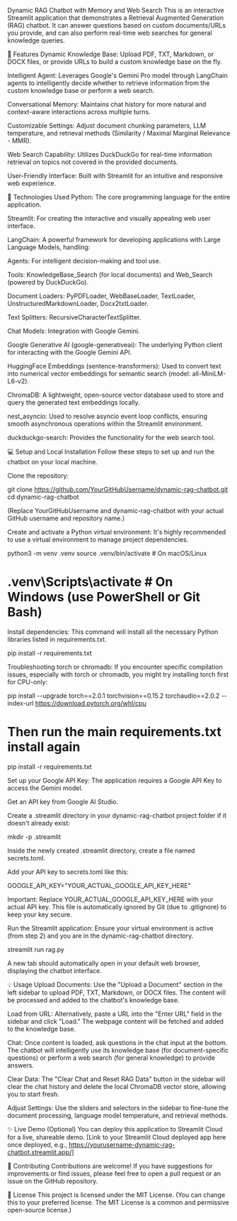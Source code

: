 Dynamic RAG Chatbot with Memory and Web Search
This is an interactive Streamlit application that demonstrates a Retrieval Augmented Generation (RAG) chatbot. It can answer questions based on custom documents/URLs you provide, and can also perform real-time web searches for general knowledge queries.

🌟 Features
Dynamic Knowledge Base: Upload PDF, TXT, Markdown, or DOCX files, or provide URLs to build a custom knowledge base on the fly.

Intelligent Agent: Leverages Google's Gemini Pro model through LangChain agents to intelligently decide whether to retrieve information from the custom knowledge base or perform a web search.

Conversational Memory: Maintains chat history for more natural and context-aware interactions across multiple turns.

Customizable Settings: Adjust document chunking parameters, LLM temperature, and retrieval methods (Similarity / Maximal Marginal Relevance - MMR).

Web Search Capability: Utilizes DuckDuckGo for real-time information retrieval on topics not covered in the provided documents.

User-Friendly Interface: Built with Streamlit for an intuitive and responsive web experience.

🚀 Technologies Used
Python: The core programming language for the entire application.

Streamlit: For creating the interactive and visually appealing web user interface.

LangChain: A powerful framework for developing applications with Large Language Models, handling:

Agents: For intelligent decision-making and tool use.

Tools: KnowledgeBase_Search (for local documents) and Web_Search (powered by DuckDuckGo).

Document Loaders: PyPDFLoader, WebBaseLoader, TextLoader, UnstructuredMarkdownLoader, Docx2txtLoader.

Text Splitters: RecursiveCharacterTextSplitter.

Chat Models: Integration with Google Gemini.

Google Generative AI (google-generativeai): The underlying Python client for interacting with the Google Gemini API.

HuggingFace Embeddings (sentence-transformers): Used to convert text into numerical vector embeddings for semantic search (model: all-MiniLM-L6-v2).

ChromaDB: A lightweight, open-source vector database used to store and query the generated text embeddings locally.

nest_asyncio: Used to resolve asyncio event loop conflicts, ensuring smooth asynchronous operations within the Streamlit environment.

duckduckgo-search: Provides the functionality for the web search tool.

💻 Setup and Local Installation
Follow these steps to set up and run the chatbot on your local machine.

Clone the repository:

git clone https://github.com/YourGitHubUsername/dynamic-rag-chatbot.git
cd dynamic-rag-chatbot

(Replace YourGitHubUsername and dynamic-rag-chatbot with your actual GitHub username and repository name.)

Create and activate a Python virtual environment:
It's highly recommended to use a virtual environment to manage project dependencies.

python3 -m venv .venv
source .venv/bin/activate  # On macOS/Linux
# .venv\Scripts\activate   # On Windows (use PowerShell or Git Bash)

Install dependencies:
This command will install all the necessary Python libraries listed in requirements.txt.

pip install -r requirements.txt

Troubleshooting torch or chromadb: If you encounter specific compilation issues, especially with torch or chromadb, you might try installing torch first for CPU-only:

pip install --upgrade torch==2.0.1 torchvision==0.15.2 torchaudio==2.0.2 --index-url https://download.pytorch.org/whl/cpu
# Then run the main requirements.txt install again
pip install -r requirements.txt

Set up your Google API Key:
The application requires a Google API Key to access the Gemini model.

Get an API key from Google AI Studio.

Create a .streamlit directory in your dynamic-rag-chatbot project folder if it doesn't already exist:

mkdir -p .streamlit

Inside the newly created .streamlit directory, create a file named secrets.toml.

Add your API key to secrets.toml like this:

GOOGLE_API_KEY="YOUR_ACTUAL_GOOGLE_API_KEY_HERE"

Important: Replace YOUR_ACTUAL_GOOGLE_API_KEY_HERE with your actual API key. This file is automatically ignored by Git (due to .gitignore) to keep your key secure.

Run the Streamlit application:
Ensure your virtual environment is active (from step 2) and you are in the dynamic-rag-chatbot directory.

streamlit run rag.py

A new tab should automatically open in your default web browser, displaying the chatbot interface.

💡 Usage
Upload Documents: Use the "Upload a Document" section in the left sidebar to upload PDF, TXT, Markdown, or DOCX files. The content will be processed and added to the chatbot's knowledge base.

Load from URL: Alternatively, paste a URL into the "Enter URL" field in the sidebar and click "Load." The webpage content will be fetched and added to the knowledge base.

Chat: Once content is loaded, ask questions in the chat input at the bottom. The chatbot will intelligently use its knowledge base (for document-specific questions) or perform a web search (for general knowledge) to provide answers.

Clear Data: The "Clear Chat and Reset RAG Data" button in the sidebar will clear the chat history and delete the local ChromaDB vector store, allowing you to start fresh.

Adjust Settings: Use the sliders and selectors in the sidebar to fine-tune the document processing, language model temperature, and retrieval methods.

✨ Live Demo (Optional)
You can deploy this application to Streamlit Cloud for a live, shareable demo.
[Link to your Streamlit Cloud deployed app here once deployed, e.g., https://yourusername-dynamic-rag-chatbot.streamlit.app/]

🤝 Contributing
Contributions are welcome! If you have suggestions for improvements or find issues, please feel free to open a pull request or an issue on the GitHub repository.

📄 License
This project is licensed under the MIT License.
(You can change this to your preferred license. The MIT License is a common and permissive open-source license.)